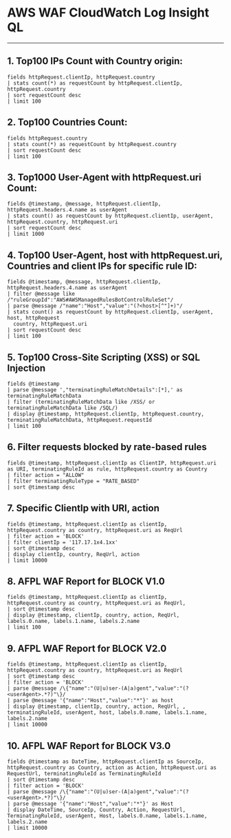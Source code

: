 # AWS WAF CloudWatch Log Insight QL

--------------------------

## 1. Top100 IPs Count with Country origin:

```ql
fields httpRequest.clientIp, httpRequest.country
| stats count(*) as requestCount by httpRequest.clientIp, httpRequest.country
| sort requestCount desc
| limit 100
```

## 2. Top100 Countries Count:

```ql
fields httpRequest.country
| stats count(*) as requestCount by httpRequest.country
| sort requestCount desc
| limit 100
```

## 3. Top1000 User-Agent with httpRequest.uri Count:

```ql
fields @timestamp, @message, httpRequest.clientIp, httpRequest.headers.4.name as userAgent
| stats count() as requestCount by httpRequest.clientIp, userAgent, httpRequest.country, httpRequest.uri
| sort requestCount desc
| limit 1000
```

## 4. Top100 User-Agent, host with httpRequest.uri, Countries and client IPs for specific rule ID:

```ql
fields @timestamp, @message, httpRequest.clientIp, httpRequest.headers.4.name as userAgent
| filter @message like /"ruleGroupId":"AWS#AWSManagedRulesBotControlRuleSet"/
| parse @message /"name":"Host","value":"(?<host>[^"]+)"/
| stats count() as requestCount by httpRequest.clientIp, userAgent, host, httpRequest  
  country, httpRequest.uri
| sort requestCount desc
| limit 100
```

## 5. Top100 Cross-Site Scripting (XSS) or SQL Injection

```ql
fields @timestamp
| parse @message ',"terminatingRuleMatchDetails":[*],' as terminatingRuleMatchData
| filter (terminatingRuleMatchData like /XSS/ or terminatingRuleMatchData like /SQL/)
| display @timestamp, httpRequest.clientIp, httpRequest.country, terminatingRuleMatchData, httpRequest.requestId
| limit 100
```

## 6. Filter requests blocked by rate-based rules

```ql
fields @timestamp, httpRequest.clientIp as ClientIP, httpRequest.uri as URI, terminatingRuleId as rule, httpRequest.country as Country
| filter action = "ALLOW"
| filter terminatingRuleType = "RATE_BASED"
| sort @timestamp desc
```

## 7. Specific ClientIp with URI, action

```ql
fields @timestamp, httpRequest.clientIp as clientIp, httpRequest.country as country, httpRequest.uri as ReqUrl
| filter action = 'BLOCK'
| filter clientIp = '117.17.1x4.1xx'
| sort @timestamp desc
| display clientIp, country, ReqUrl, action
| limit 10000
```

## 8. AFPL WAF Report for BLOCK V1.0

```ql
fields @timestamp, httpRequest.clientIp as clientIp, httpRequest.country as country, httpRequest.uri as ReqUrl, 
| sort @timestamp desc
| display @timestamp, clientIp, country, action, ReqUrl, labels.0.name, labels.1.name, labels.2.name
| limit 100
```

## 9. AFPL WAF Report for BLOCK V2.0

```ql
fields @timestamp, httpRequest.clientIp as clientIp, httpRequest.country as country, httpRequest.uri as ReqUrl
| sort @timestamp desc
| filter action = 'BLOCK'
| parse @message /\{"name":"(U|u)ser-(A|a)gent","value":"(?<userAgent>.*?)"\}/
| parse @message '{"name":"Host","value":"*"}' as host
| display @timestamp, clientIp, country, action, ReqUrl, , terminatingRuleId, userAgent, host, labels.0.name, labels.1.name, labels.2.name
| limit 10000
```

## 10. AFPL WAF Report for BLOCK V3.0

```ql
fields @timestamp as DateTime, httpRequest.clientIp as SourceIp, httpRequest.country as Country, action as Action, httpRequest.uri as RequestUrl, terminatingRuleId as TerminatingRuleId
| sort @timestamp desc
| filter action = 'BLOCK'
| parse @message /\{"name":"(U|u)ser-(A|a)gent","value":"(?<userAgent>.*?)"\}/
| parse @message '{"name":"Host","value":"*"}' as Host
| display DateTime, SourceIp, Country, Action, RequestUrl, TerminatingRuleId, userAgent, Host, labels.0.name, labels.1.name, labels.2.name
| limit 10000
```